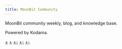 ```yaml
---
title: MoonBit Community
---
```


MoonBit community weekly, blog, and knowledge base.

Powered by Kodama.

[+](overview.md#:embed)
[+](contribution.md#:embed)
[+-](weekly/index.md#:embed)
[+-](blog/index.md#:embed)
[+-](knowledge/index.md#:embed)
